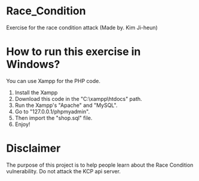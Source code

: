 # Race_Condition
Exercise for the race condition attack (Made by. Kim Ji-heun)

# How to run this exercise in Windows?
You can use Xampp for the PHP code.
1. Install the Xampp
2. Download this code in the "C:\xampp\htdocs" path.
3. Run the Xampp's "Apache" and "MySQL".
4. Go to "127.0.0.1/phpmyadmin".
5. Then import the "shop.sql" file.
6. Enjoy!

# Disclaimer
The purpose of this project is to help people learn about the Race Condition vulnerability. Do not attack the KCP api server. 
